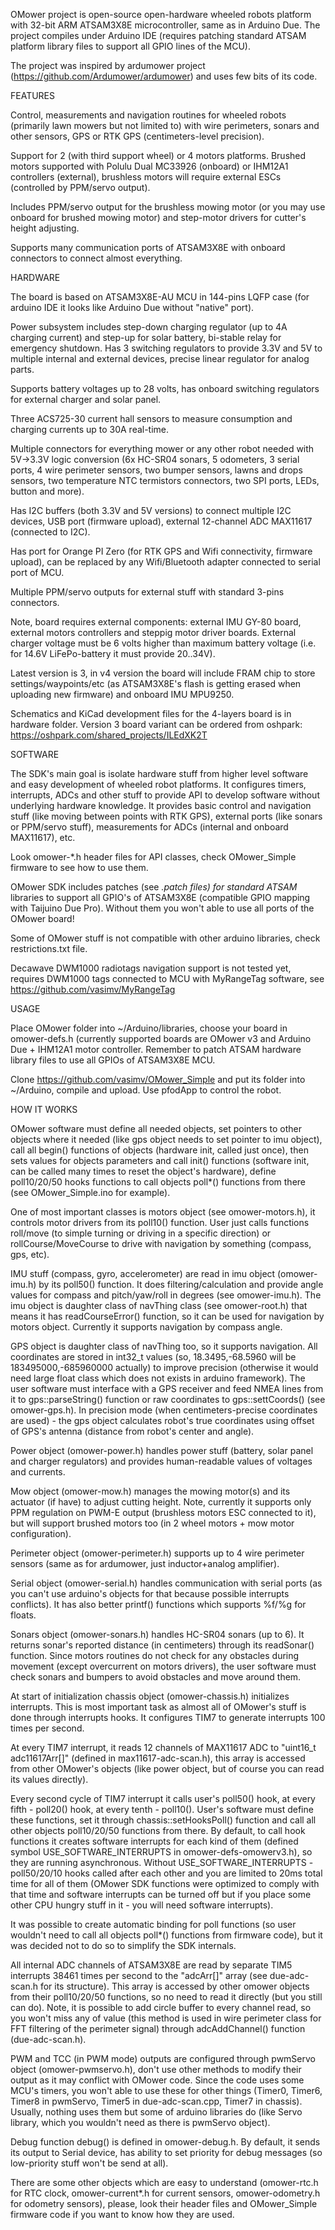 OMower project is open-source open-hardware wheeled robots platform with 32-bit ARM ATSAM3X8E
microcontroller, same as in Arduino Due. The project compiles under Arduino IDE (requires patching standard
ATSAM platform library files to support all GPIO lines of the MCU).

The project was inspired by ardumower project (https://github.com/Ardumower/ardumower) and uses few bits
of its code.


FEATURES

Control, measurements and navigation routines for wheeled robots (primarily lawn mowers but not limited to)
with wire perimeters, sonars and other sensors, GPS or RTK GPS (centimeters-level precision).

Support for 2 (with third support wheel) or 4 motors platforms. Brushed motors supported with Polulu Dual
MC33926 (onboard) or IHM12A1 controllers (external), brushless motors will require external ESCs (controlled
by PPM/servo output).

Includes PPM/servo output for the brushless mowing motor (or you may use onboard for brushed mowing motor)
and step-motor drivers for cutter's height adjusting.  

Supports many communication ports of ATSAM3X8E with onboard connectors to connect almost everything. 


HARDWARE

The board is based on ATSAM3X8E-AU MCU in 144-pins LQFP case (for arduino IDE it looks like Arduino Due
without "native" port).

Power subsystem includes step-down charging regulator (up to 4A charging current) and step-up for solar
battery, bi-stable relay for emergency shutdown. Has 3 switching regulators to provide 3.3V and 5V to
multiple internal and external devices, precise linear regulator for analog parts.

Supports battery voltages up to 28 volts, has onboard switching regulators for external charger and solar
panel.

Three ACS725-30 current hall sensors to measure consumption and charging currents up to 30A real-time.

Multiple connectors for everything mower or any other robot needed with 5V->3.3V logic conversion (6x HC-SR04
sonars, 5 odometers, 3 serial ports, 4 wire perimeter sensors, two bumper sensors, lawns and drops sensors,
two temperature NTC termistors connectors, two SPI ports, LEDs, button and more).

Has I2C buffers (both 3.3V and 5V versions) to connect multiple I2C devices, USB port (firmware upload),
external 12-channel ADC MAX11617 (connected to I2C).

Has port for Orange PI Zero (for RTK GPS and Wifi connectivity, firmware upload), can be replaced by any
Wifi/Bluetooth adapter connected to serial port of MCU.

Multiple PPM/servo outputs for external stuff with standard 3-pins connectors.

Note, board requires external components: external IMU GY-80 board, external motors controllers and
steppig motor driver boards. External charger voltage must be 6 volts higher than maximum battery voltage
(i.e. for 14.6V LiFePo-battery it must provide 20..34V).

Latest version is 3, in v4 version the board will include FRAM chip to store settings/waypoints/etc (as
ATSAM3X8E's flash is getting erased when uploading new firmware) and onboard IMU MPU9250.

Schematics and KiCad development files for the 4-layers board is in hardware folder. Version 3 board
variant can be ordered from oshpark: https://oshpark.com/shared_projects/ILEdXK2T


SOFTWARE

The SDK's main goal is isolate hardware stuff from higher level software and easy development of wheeled
robot platforms. It configures timers, interrupts, ADCs and other stuff to provide API to develop software
without underlying hardware knowledge. It provides basic control and navigation stuff (like moving between
points with RTK GPS), external ports (like sonars or PPM/servo stuff), measurements for ADCs (internal and
onboard MAX11617), etc.

Look omower-*.h header files for API classes, check OMower_Simple firmware to see how to use them.

OMower SDK includes patches (see *.patch files) for standard ATSAM* libraries to support all GPIO's of
ATSAM3X8E (compatible GPIO mapping with Taijuino Due Pro). Without them you won't able to use all ports of
the OMower board!

Some of OMower stuff is not compatible with other arduino libraries, check restrictions.txt file.

Decawave DWM1000 radiotags navigation support is not tested yet, requires DWM1000 tags connected to MCU with
MyRangeTag software, see https://github.com/vasimv/MyRangeTag


USAGE

Place OMower folder into ~/Arduino/libraries, choose your board in omower-defs.h (currently supported boards
are OMower v3 and Arduino Due + IHM12A1 motor controller. Remember to patch ATSAM hardware library files to
use all GPIOs of ATSAM3X8E MCU.

Clone https://github.com/vasimv/OMower_Simple and  put its folder into ~/Arduino, compile and upload. Use
pfodApp to control the robot.


HOW IT WORKS

OMower software must define all needed objects, set pointers to other objects where it needed (like
gps object needs to set pointer to imu object), call all begin() functions of objects (hardware init, called
just once), then sets values for objects parameters and call init() functions (software init, can be
called many times to reset the object's hardware), define poll10/20/50 hooks functions to call objects
poll*() functions from there (see OMower_Simple.ino for example).

One of most important classes is motors object (see omower-motors.h), it controls motor drivers from its
poll10() function. User just calls functions roll/move (to simple turning or driving in a specific
direction) or rollCourse/MoveCourse to drive with navigation by something (compass, gps, etc). 

IMU stuff (compass, gyro, accelerometer) are read in imu object (omower-imu.h) by its poll50() function.
It does filtering/calculation and provide angle values for compass and pitch/yaw/roll in degrees
(see omower-imu.h). The imu object is daughter class of navThing class (see omower-root.h) that means
it has readCourseError() function, so it can be used for navigation by motors object. Currently it supports
navigation by compass angle.

GPS object is daughter class of navThing too, so it supports navigation. All coordinates are stored in
int32_t values (so, 18.3495,-68.5960 will be 183495000,-685960000 actually) to improve precision (otherwise
it would need large float class which does not exists in arduino framework). The user software must
interface with a GPS receiver and feed NMEA lines from it to gps::parseString() function or raw
coordinates to gps::settCoords() (see omower-gps.h). In precision mode (when centimeters-precise
coordinates are used) - the gps object calculates robot's true coordinates using offset of GPS's antenna
(distance from robot's center and angle).

Power object (omower-power.h) handles power stuff (battery, solar panel and charger regulators) and
provides human-readable values of voltages and currents.

Mow object (omower-mow.h) manages the mowing motor(s) and its actuator (if have) to adjust cutting height.
Note, currently it supports only PPM regulation on PWM-E output (brushless motors ESC connected to it), but
will support brushed motors too (in 2 wheel motors + mow motor configuration).

Perimeter object (omower-perimeter.h) supports up to 4 wire perimeter sensors (same as for ardumower, just
inductor+analog amplifier).

Serial object (omower-serial.h) handles communication with serial ports (as you can't use arduino's
objects for that because possible interrupts conflicts). It has also better printf() functions which
supports %f/%g for floats.

Sonars object (omower-sonars.h) handles HC-SR04 sonars (up to 6). It returns sonar's reported distance
(in centimeters) through its readSonar() function. Since motors routines do not check for any obstacles
during movement (except overcurrent on motors drivers), the user software must check sonars and bumpers
to avoid obstacles and move around them.

At start of initialization chassis object (omower-chassis.h) initializes interrupts. This is most important
task as almost all of OMower's stuff is done through interrupts hooks. It configures TIM7 to generate
interrupts 100 times per second.

At every TIM7 interrupt, it reads 12 channels of MAX11617 ADC to "uint16_t adc11617Arr[]"
(defined in max11617-adc-scan.h), this array is accessed from other OMower's objects (like power object, but
of course you can read its values directly).

Every second cycle of TIM7 interrupt it calls user's poll50() hook, at every fifth - poll20() hook, at
every tenth - poll10(). User's software must define these functions, set it through
chassis::setHooksPoll() function and call all other objects poll10/20/50 functions from there. By default,
to call hook functions it creates software interrupts for each kind of them (defined symbol
USE_SOFTWARE_INTERRUPTS in omower-defs-omowerv3.h), so they are running asynchronous. Without
USE_SOFTWARE_INTERRUPTS - poll50/20/10 hooks called after each other and you are limited to 20ms total time
for all of them (OMower SDK functions were optimized to comply with that time and software interrupts
can be turned off but if you place some other CPU hungry stuff in it - you will need software interrupts).

It was possible to create automatic binding for poll functions (so user wouldn't need to call all
objects poll*() functions from firmware code), but it was decided not to do so to simplify the SDK
internals.

All internal ADC channels of ATSAM3X8E are read by separate TIM5 interrupts 38461 times per second to the
"adcArr[]" array (see due-adc-scan.h for its structure). This array is accessed by other omower objects
from their poll10/20/50 functions, so no need to read it directly (but you still can do). Note, it is
possible to add circle buffer to every channel read, so you won't miss any of value (this method is used
in wire perimeter class for FFT filtering of the perimeter signal) through adcAddChannel()
function (due-adc-scan.h).

PWM and TCC (in PWM mode) outputs are configured through pwmServo object (omower-pwmservo.h), don't use
other methods to modify their output as it may conflict with OMower code. Since the code uses some
MCU's timers, you won't able to use these for other things (Timer0, Timer6, Timer8 in pwmServo, Timer5 in
due-adc-scan.cpp, Timer7 in chassis). Usually, nothing uses them but some of arduino libraries do (like
Servo library, which you wouldn't need as there is pwmServo object).

Debug function debug() is defined in omower-debug.h. By default, it sends its output to Serial device, has
ability to set priority for debug messages (so low-priority stuff won't be send at all).

There are some other objects which are easy to understand (omower-rtc.h for RTC clock, omower-current*.h for
current sensors, omower-odometry.h for odometry sensors), please, look their header files and OMower_Simple
firmware code if you want to know how they are used.
